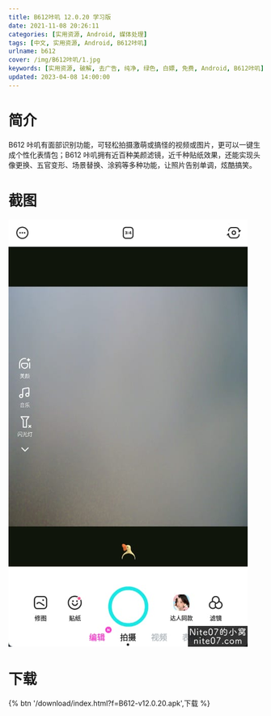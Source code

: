 ```yaml
---
title: B612咔叽 12.0.20 学习版
date: 2021-11-08 20:26:11
categories: [实用资源, Android, 媒体处理]
tags: [中文, 实用资源, Android, B612咔叽]
urlname: b612
cover: /img/B612咔叽/1.jpg
keywords: [实用资源, 破解, 去广告, 纯净, 绿色, 白嫖, 免费, Android, B612咔叽]
updated: 2023-04-08 14:00:00
---
```


# 简介

B612 咔叽有面部识别功能，可轻松拍摄激萌或搞怪的视频或图片，更可以一键生成个性化表情包；B612 咔叽拥有近百种美颜滤镜，近千种贴纸效果，还能实现头像更换、五官变形、场景替换、涂鸦等多种功能，让照片告别单调，炫酷搞笑。

# 截图

![](/img/B612咔叽/2.jpg)

# 下载

{% btn '/download/index.html?f=B612-v12.0.20.apk',下载 %}
